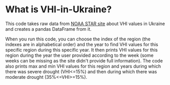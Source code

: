 # What is VHI-in-Ukraine?

This code takes raw data from [NOAA STAR site](https://www.star.nesdis.noaa.gov) about VHI values in Ukraine and creates a pandas DataFrame from it.

When you run this code, you can choose the index of the region (the indexes are in alphabetical order) and the year to find VHI values for this specific region during this specific year. It then prints VHI values for this region during the year the user provided according to the week (some weeks can be missing as the site didn't provide full information). The code also prints max and min VHI values for this region and years during which there was severe drought (VHI<=15%) and then during which there was moderate drought (35%<=VHI>=15%).
